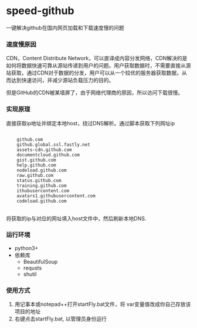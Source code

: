 # speed-github
一键解决github在国内网页加载和下载速度慢的问题


### 速度慢原因


CDN，Content Distribute Network，可以直译成内容分发网络，CDN解决的是如何将数据快速可靠从源站传递到用户的问题。用户获取数据时，不需要直接从源站获取，通过CDN对于数据的分发，用户可以从一个较优的服务器获取数据，从而达到快速访问，并减少源站负载压力的目的。

但是GitHub的CDN被某墙屏了，由于网络代理商的原因，所以访问下载很慢。




### 实现原理
直接获取ip地址并绑定本地host，绕过DNS解析。通过脚本获取下列网址ip
<pre>
<code>
	github.com
	github.global.ssl.fastly.net
	assets-cdn.github.com
	documentcloud.github.com
	gist.github.com
	help.github.com
	nodeload.github.com
	raw.github.com
	status.github.com
	training.github.com
	ithubusercontent.com
	avatars1.githubusercontent.com
	codeload.github.com
</code>
</pre>

将获取的ip与对应的网址填入host文件中，然后刷新本地DNS.


### 运行环境

- python3+
- 依赖库
	- BeautifulSoup
	- requsts
	- shutil

### 使用方式
 


1. 用记事本或notepad++打开startFly.bat文件，将 var变量值改成你自己存放该项目的地址
2. 右键点击startFly.bat, 以管理员身份运行